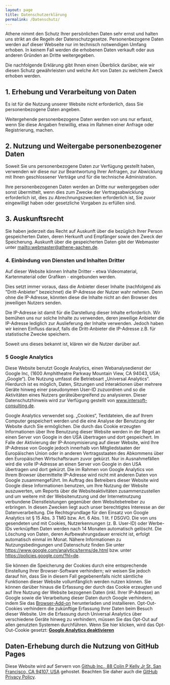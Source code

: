 ```yaml
---
layout: page
title: Datenschutzerklärung
permalink: /Datenschutz/
---
```


Athene nimmt den Schutz Ihrer persönlichen Daten sehr ernst und halten uns strikt an die Regeln der Datenschutzgesetze.
Personenbezogene Daten werden auf dieser Webseite nur im technisch notwendigen Umfang erhoben.
In keinem Fall werden die erhobenen Daten verkauft oder aus anderen Gründen an Dritte weitergegeben.

Die nachfolgende Erklärung gibt Ihnen einen Überblick darüber, wie wir diesen Schutz gewährleisten und welche Art von Daten zu welchem Zweck erhoben werden.

## 1. Erhebung und Verarbeitung von Daten
Es ist für die Nutzung unserer Website nicht erforderlich, dass Sie personenbezogene Daten angeben.

Weitergehende personenbezogene Daten werden von uns nur erfasst, wenn Sie diese Angaben freiwillig, etwa im Rahmen einer Anfrage oder Registrierung, machen.

## 2. Nutzung und Weitergabe personenbezogener Daten
Soweit Sie uns personenbezogene Daten zur Verfügung gestellt haben, verwenden wir diese nur zur Beantwortung Ihrer Anfragen, zur Abwicklung mit Ihnen geschlossener Verträge und für die technische Administration.

Ihre personenbezogenen Daten werden an Dritte nur weitergegeben oder sonst übermittelt, wenn dies zum Zwecke der Vertragsabwicklung erforderlich ist, dies zu Abrechnungszwecken erforderlich ist, Sie zuvor eingewilligt haben oder gesetzliche Vorgaben zu erfüllen sind.

## 3. Auskunftsrecht
Sie haben jederzeit das Recht auf Auskunft über die bezüglich Ihrer Person gespeicherten Daten, deren Herkunft und Empfänger sowie den Zweck der Speicherung. Auskunft über die gespeicherten Daten gibt der Webmaster unter <mailto:webmaster@athene-aachen.de>.

### 4. Einbindung von Diensten und Inhalten Dritter
Auf dieser Website können Inhalte Dritter - etwa Videomaterial, Kartenmaterial oder Grafiken - eingebunden werden.

Dies setzt immer voraus, dass die Anbieter dieser Inhalte (nachfolgend als "Dritt-Anbieter" bezeichnet) die IP-Adresse der Nutzer wahr nehmen. Denn ohne die IP-Adresse, könnten diese die Inhalte nicht an den Browser des jeweiligen Nutzers senden.

Die IP-Adresse ist damit für die Darstellung dieser Inhalte erforderlich.
Wir bemühen uns nur solche Inhalte zu verwenden, deren jeweilige Anbieter die IP-Adresse lediglich zur Auslieferung der Inhalte verwenden. Jedoch haben wir keinen Einfluss darauf, falls die Dritt-Anbieter die IP-Adresse z.B. für statistische Zwecke speichern.

Soweit uns dieses bekannt ist, klären wir die Nutzer darüber auf.

### 5 Google Analytics

<p>Diese Website benutzt Google Analytics, einen Webanalysedienst der Google Inc, (1600 Amphitheatre Parkway Mountain View, CA 94043, USA; &bdquo;Google&ldquo;). Die Nutzung umfasst die Betriebsart &bdquo;Universal Analytics&ldquo;. Hierdurch ist es möglich, Daten, Sitzungen und Interaktionen über mehrere Geräte hinweg einer pseudonymen User-ID zuzuordnen und so die Aktivitäten eines Nutzers geräteübergreifend zu analysieren. Dieser Datenschutzhinweis wird zur Verfügung gestellt von <a href="https://www.intersoft-consulting.de" target="_blank">www.intersoft-consulting.de</a>.</p> 

<p>Google Analytics verwendet sog. &bdquo;Cookies&ldquo;, Textdateien, die auf Ihrem Computer gespeichert werden und die eine Analyse der Benutzung der Website durch Sie ermöglichen. Die durch das Cookie erzeugten Informationen über Ihre Benutzung dieser Website werden in der Regel an einen Server von Google in den USA übertragen und dort gespeichert. Im Falle der Aktivierung der IP-Anonymisierung auf dieser Website, wird Ihre IP-Adresse von Google jedoch innerhalb von Mitgliedstaaten der Europäischen Union oder in anderen Vertragsstaaten des Abkommens über den Europäischen Wirtschaftsraum zuvor gekürzt. Nur in Ausnahmefällen wird die volle IP-Adresse an einen Server von Google in den USA übertragen und dort gekürzt. Die im Rahmen von Google Analytics von Ihrem Browser übermittelte IP-Adresse wird nicht mit anderen Daten von Google zusammengeführt. Im Auftrag des Betreibers dieser Website wird Google diese Informationen benutzen, um Ihre Nutzung der Website auszuwerten, um Reports über die Websiteaktivitäten zusammenzustellen und um weitere mit der Websitenutzung und der Internetnutzung verbundene Dienstleistungen gegenüber dem Websitebetreiber zu erbringen. In diesen Zwecken liegt auch unser berechtigtes Interesse an der Datenverarbeitung. Die Rechtsgrundlage für den Einsatz von Google Analytics ist § 15 Abs. 3 TMG bzw. Art. 6 Abs. 1 lit. f DSGVO. Die von uns gesendeten und mit Cookies, Nutzerkennungen (z. B. User-ID) oder Werbe-IDs verknüpften Daten werden nach 14 Monaten automatisch gelöscht. Die Löschung von Daten, deren Aufbewahrungsdauer erreicht ist, erfolgt automatisch einmal im Monat. Nähere Informationen zu Nutzungsbedingungen und Datenschutz finden Sie unter <a href="https://www.google.com/analytics/terms/de.html" target="_blank">https://www.google.com/analytics/terms/de.html</a> bzw. unter <a href="https://policies.google.com/?hl=de" target="_blank">https://policies.google.com/?hl=de</a>.</p> 

<p>Sie können die Speicherung der Cookies durch eine entsprechende Einstellung Ihrer Browser-Software verhindern; wir weisen Sie jedoch darauf hin, dass Sie in diesem Fall gegebenenfalls nicht sämtliche Funktionen dieser Website vollumfänglich werden nutzen können. Sie können darüber hinaus die Erfassung der durch das Cookie erzeugten und auf Ihre Nutzung der Website bezogenen Daten (inkl. Ihrer IP-Adresse) an Google sowie die Verarbeitung dieser Daten durch Google verhindern, indem Sie das <a href="https://tools.google.com/dlpage/gaoptout?hl=de" target="_blank">Browser-Add-on</a> herunterladen und installieren. Opt-Out-Cookies verhindern die zukünftige Erfassung Ihrer Daten beim Besuch dieser Website. Um die Erfassung durch Universal Analytics über verschiedene Geräte hinweg zu verhindern, müssen Sie das Opt-Out auf allen genutzten Systemen durchführen. Wenn Sie hier klicken, wird das Opt-Out-Cookie gesetzt: <a href="javascript:gaOptout()"><strong>Google Analytics deaktivieren</strong></a></p>

## Daten-Erhebung durch die Nutzung von GitHub Pages
Diese Website wird auf Servern von <a href="https://www.github.com">Github Inc., 88 Colin P Kelly Jr St, San Francisco, CA 94107, USA</a> gehostet. Beachten Sie daher auch die <a href="https://help.github.com/articles/github-privacy-policy/">GitHub Privacy Policy</a>.
